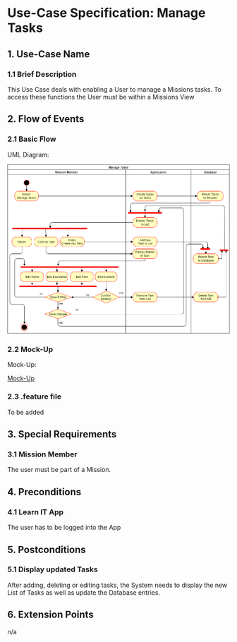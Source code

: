 # Use-Case Specification: Manage Tasks


## 1. Use-Case Name 
### 1.1 Brief Description
This Use Case deals with enabling a User to manage a Missions tasks. To access these functions the User must be within a Missions View

## 2. Flow of Events
### 2.1 Basic Flow 
UML Diagram: 

![UML][]

### 2.2 Mock-Up
Mock-Up:

[Mock-Up](https://www.fluidui.com/editor/live/preview/cF9Ma3d6bkxiQ0hUNHZsSXRCZTNuS2Y0cmltQjAxeGNhOQ==) 

### 2.3 .feature file

To be added

## 3. Special Requirements
### 3.1 Mission Member
The user must be part of a Mission.

## 4. Preconditions
### 4.1 Learn IT App
The user has to be logged into the App

## 5. Postconditions 
### 5.1 Display updated Tasks
After adding, deleting or editing tasks, the System needs to display the new List of Tasks as well as update the Database entries.

## 6. Extension Points
n/a

<!-- picture links -->
[UML]: https://github.com/Mert-Guenduez/learnityourself/blob/master/Documentation/UC/ManageTasks/UML_ManageTasks.png "UML Diagram"
[Feature]: "Feature"

